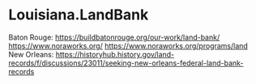# Louisiana.LandBank
Baton Rouge: https://buildbatonrouge.org/our-work/land-bank/ https://www.noraworks.org/ https://www.noraworks.org/programs/land New Orleans: https://historyhub.history.gov/land-records/f/discussions/23011/seeking-new-orleans-federal-land-bank-records
